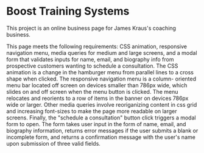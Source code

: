 # Boost Training Systems
This project is an online business page for James Kraus's coaching business.

This page meets the following requirements: CSS animation, responsive navigation menu, media queries for medium and large screens,
and a modal form that validates inputs for name, email, and biography info from prospective customers wanting to schedule a consultation. The CSS
animation is a change in the hamburger menu from parallel lines to a cross shape when clicked. The responsive navigation menu is a column-
oriented menu bar located off screen on devices smaller than 786px wide, which slides on and off screen when the menu button is clicked.
The menu relocates and reorients to a row of items in the banner on devices 786px wide or larger. Other media queries involve reoriganizing content in
css grid and increasing font-sizes to make the page more readable on larger screens. Finally, the "schedule a consultation"
button click triggers a modal form to open. The form takes user input in the form of name, email, and biography information, returns error messages if the user submits a blank or incomplete form, and returns a confirmation message with the user's name upon submission of three valid fields.

